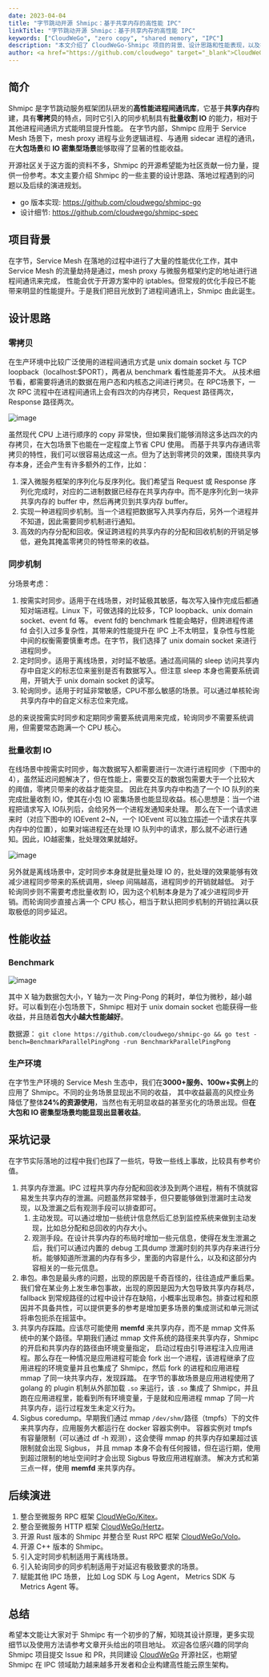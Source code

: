 ```yaml
---
date: 2023-04-04
title: "字节跳动开源 Shmipc：基于共享内存的高性能 IPC"
linkTitle: "字节跳动开源 Shmipc：基于共享内存的高性能 IPC"
keywords: ["CloudWeGo", "zero copy", "shared memory", "IPC"]
description: "本文介绍了 CloudWeGo-Shmipc 项目的背景、设计思路和性能表现，以及在字节内部落地的踩坑记录，并分享了后续规划。"
author: <a href="https://github.com/cloudwego" target="_blank">CloudWeGo Team</a>
---
```


## 简介
Shmipc 是字节跳动服务框架团队研发的**高性能进程间通讯库**，它基于**共享内存**构建，具有**零拷贝**的特点，同时它引入的同步机制具有**批量收割 IO** 的能力，相对于其他进程间通讯方式能明显提升性能。
在字节内部，Shmipc 应用于 Service Mesh 场景下，mesh proxy 进程与业务逻辑进程、与通用 sidecar 进程的通讯， 在**大包场景**和 **IO 密集型场景**能够取得了显著的性能收益。

开源社区关于这方面的资料不多，Shmipc 的开源希望能为社区贡献一份力量，提供一份参考。本文主要介绍 Shmipc 的一些主要的设计思路、落地过程遇到的问题以及后续的演进规划。

- go 版本实现: https://github.com/cloudwego/shmipc-go
- 设计细节: https://github.com/cloudwego/shmipc-spec

## 项目背景
在字节，Service Mesh 在落地的过程中进行了大量的性能优化工作，其中 Service Mesh 的流量劫持是通过，mesh proxy 与微服务框架约定的地址进行进程间通讯来完成，
性能会优于开源方案中的 iptables。但常规的优化手段已不能带来明显的性能提升。于是我们把目光放到了进程间通讯上，Shmipc 由此诞生。

## 设计思路
### 零拷贝
在生产环境中比较广泛使用的进程间通讯方式是 unix domain socket 与 TCP loopback（localhost:$PORT），两者从 benchmark 看性能差异不大。
从技术细节看，都需要将通讯的数据在用户态和内核态之间进行拷贝。在 RPC场景下，一次 RPC 流程中在进程间通讯上会有四次的内存拷贝，Request 路径两次， Response 路径两次。

![image](/img/blog/Shmipc_Open_Source/zero_copy.png)

虽然现代 CPU 上进行顺序的 copy 非常快，但如果我们能够消除这多达四次的内存拷贝，在大包场景下也能在一定程度上节省 CPU 使用。
而基于共享内存通讯零拷贝的特性，我们可以很容易达成这一点。但为了达到零拷贝的效果，围绕共享内存本身，还会产生有许多额外的工作，比如：
1. 深入微服务框架的序列化与反序列化。我们希望当 Request 或 Response 序列化完成时，对应的二进制数据已经存在共享内存中。而不是序列化到一块非共享内存的 buffer 中，然后再拷贝到共享内存 buffer。
2. 实现一种进程同步机制。当一个进程把数据写入共享内存后，另外一个进程并不知道，因此需要同步机制进行通知。
3. 高效的内存分配和回收。保证跨进程的共享内存的分配和回收机制的开销足够低，避免其掩盖零拷贝的特性带来的收益。

### 同步机制
分场景考虑：
1. 按需实时同步。适用于在线场景，对时延极其敏感，每次写入操作完成后都通知对端进程。Linux 下，可做选择的比较多，TCP loopback、unix domain socket、event fd 等。
   event fd的 benchmark 性能会略好，但跨进程传递 fd 会引入过多复杂性，其带来的性能提升在 IPC 上不太明显，复杂性与性能中间的权衡需要慎重考虑。在字节，我们选择了 unix domain socket 来进行进程同步。
2. 定时同步。适用于离线场景，对时延不敏感。通过高间隔的 sleep 访问共享内存中自定义的标志位来鉴别是否有数据写入。但注意 sleep 本身也需要系统调用，开销大于 unix domain socket 的读写。
3. 轮询同步。适用于时延非常敏感，CPU不那么敏感的场景。可以通过单核轮询共享内存中的自定义标志位来完成。

总的来说按需实时同步和定期同步需要系统调用来完成，轮询同步不需要系统调用，但需要常态跑满一个 CPU 核心。

### 批量收割 IO
在线场景中按需实时同步，每次数据写入都需要进行一次进行进程同步（下图中的4），虽然延迟问题解决了，但在性能上，需要交互的数据包需要大于一个比较大的阈值，零拷贝带来的收益才能突显。
因此在共享内存中构造了一个 IO 队列的来完成批量收割 IO，使其在小包 IO 密集场景也能显现收益。核心思想是：当一个进程把请求写入 IO队列后，会给另外一个进程发通知来处理。
那么在下一个请求进来时（对应下图中的 IOEvent 2~N，一个 IOEvent 可以独立描述一个请求在共享内存中的位置），如果对端进程还在处理 IO 队列中的请求，那么就不必进行通知。因此，IO越密集，批处理效果就越好。

![image](/img/blog/Shmipc_Open_Source/share_memory.jpeg)

另外就是离线场景中，定时同步本身就是批量处理 IO 的，批处理的效果能够有效减少进程同步带来的系统调用，sleep 间隔越高，进程同步的开销就越低。
对于轮询同步则不需要考虑批量收割 IO，因为这个机制本身是为了减少进程同步开销。而轮询同步直接占满一个 CPU 核心，相当于默认把同步机制的开销拉满以获取极低的同步延迟。

## 性能收益
### Benchmark
![image](/img/blog/Shmipc_Open_Source/benchmark.png)

其中 X 轴为数据包大小，Y 轴为一次 Ping-Pong 的耗时，单位为微秒，越小越好。可以看到在小包场景下，Shmipc 相对于 unix domain socket 也能获得一些收益，并且随着**包大小越大性能越好**。

数据源： `git clone https://github.com/cloudwego/shmipc-go && go test -bench=BenchmarkParallelPingPong -run BenchmarkParallelPingPong`

### 生产环境
在字节生产环境的 Service Mesh 生态中，我们在**3000+服务、100w+实例上**的应用了 Shmipc。不同的业务场景显现出不同的收益，
其中收益最高的风控业务降低了整体**24%的资源使用**，当然也有无明显收益的甚至劣化的场景出现。但**在大包和 IO 密集型场景均能显现出显著收益**。

## 采坑记录
在字节实际落地的过程中我们也踩了一些坑，导致一些线上事故，比较具有参考价值。
1. 共享内存泄漏。IPC 过程共享内存分配和回收涉及到两个进程，稍有不慎就容易发生共享内存的泄漏。问题虽然非常棘手，但只要能够做到泄漏时主动发现，以及泄漏之后有观测手段可以排查即可。
   1. 主动发现。可以通过增加一些统计信息然后汇总到监控系统来做到主动发现，比如总分配和总回收的内存大小。
   2. 观测手段。在设计共享内存的布局时增加一些元信息，使得在发生泄漏之后，我们可以通过内置的 debug 工具dump 泄漏时刻的共享内存来进行分析。能够知道所泄漏的内存有多少，里面的内容是什么，以及和这部分内容相关的一些元信息。
2. 串包。串包是最头疼的问题，出现的原因是千奇百怪的，往往造成严重后果。我们曾在某业务上发生串包事故，出现的原因是因为大包导致共享内存耗尽，
   fallback 到常规路径的过程中设计存在缺陷，小概率出现串包。排查过程和原因并不具备共性，可以提供更多的参考是增加更多场景的集成测试和单元测试将串包扼杀在摇篮中。
3. 共享内存踩踏。应该尽可能使用 **memfd** 来共享内存，而不是 mmap 文件系统中的某个路径。早期我们通过 mmap 文件系统的路径来共享内存，Shmipc 的开启和共享内存的路径由环境变量指定，
   启动过程由引导进程注入应用进程。那么存在一种情况是应用进程可能会 fork 出一个进程，该进程继承了应用进程的环境变量并且也集成了 Shmipc，然后 fork 的进程和应用进程 mmap 了同一块共享内存，发现踩踏。
   在字节的事故场景是应用进程使用了 golang 的 plugin 机制从外部加载 `.so` 来运行，该 `.so` 集成了 Shmipc，并且跑在应用进程里，能看到所有环境变量，于是就和应用进程 mmap 了同一片共享内存，运行过程发生未定义行为。
4. Sigbus  coredump。早期我们通过 mmap `/dev/shm/`路径（tmpfs）下的文件来共享内存，应用服务大都运行在 docker 容器实例中。
   容器实例对 tmpfs 有容量限制（可以通过 df -h 观测），这会使得 mmap 的共享内存如果超过该限制就会出现 Sigbus，
   并且 mmap 本身不会有任何报错，但在运行期，使用到超过限制的地址空间时才会出现 Sigbus 导致应用进程崩溃。 解决方式和第三点一样，使用 **memfd** 来共享内存。

## 后续演进
1. 整合至微服务 RPC 框架 [CloudWeGo/Kitex](https://github.com/cloudwego/kitex)。
2. 整合至微服务 HTTP 框架 [CloudWeGo/Hertz](https://github.com/cloudwego/hertz)。
3. 开源 Rust 版本的 Shmipc 并整合至 Rust RPC 框架 [CloudWeGo/Volo](https://github.com/cloudwego/volo)。
4. 开源 C++ 版本的 Shmipc。
5. 引入定时同步机制适用于离线场景。
6. 引入轮询同步的同步机制适用于对延迟有极致要求的场景。
7. 赋能其他 IPC 场景， 比如 Log SDK 与 Log Agent， Metrics SDK 与 Metrics Agent 等。
   
## 总结
希望本文能让大家对于 Shmipc 有一个初步的了解，知晓其设计原理，更多实现细节以及使用方法请参考文章开头给出的项目地址。 
欢迎各位感兴趣的同学向 Shmipc 项目提交 Issue 和 PR，共同建设 [CloudWeGo](https://github.com/cloudwego) 开源社区，也期望 Shmipc 在 IPC 领域助力越来越多开发者和企业构建高性能云原生架构。

